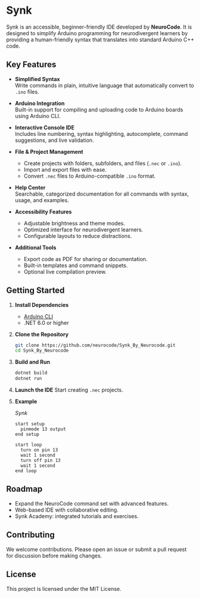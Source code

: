 # Synk

Synk is an accessible, beginner-friendly IDE developed by **NeuroCode**. It is designed to simplify Arduino programming for neurodivergent learners by providing a human-friendly syntax that translates into standard Arduino C++ code.  

## Key Features

- **Simplified Syntax**  
  Write commands in plain, intuitive language that automatically convert to `.ino` files.  

- **Arduino Integration**  
  Built-in support for compiling and uploading code to Arduino boards using Arduino CLI.  

- **Interactive Console IDE**  
  Includes line numbering, syntax highlighting, autocomplete, command suggestions, and live validation.  

- **File & Project Management**  
  - Create projects with folders, subfolders, and files (`.nec` or `.ino`).  
  - Import and export files with ease.  
  - Convert `.nec` files to Arduino-compatible `.ino` format.  

- **Help Center**  
  Searchable, categorized documentation for all commands with syntax, usage, and examples.  

- **Accessibility Features**  
  - Adjustable brightness and theme modes.  
  - Optimized interface for neurodivergent learners.  
  - Configurable layouts to reduce distractions.  

- **Additional Tools**  
  - Export code as PDF for sharing or documentation.  
  - Built-in templates and command snippets.  
  - Optional live compilation preview.  

## Getting Started

1. **Install Dependencies**  
   - [Arduino CLI](https://arduino.github.io/arduino-cli)  
   - .NET 6.0 or higher  

2. **Clone the Repository**  
   ```bash
   git clone https://github.com/neurocode/Synk_By_Neurocode.git
   cd Synk_By_Neurocode

3. **Build and Run**
   ```bash
   dotnet build
   dotnet run

4. **Launch the IDE**
   Start creating `.nec` projects.

5. **Example**

   *Synk*

    ```nec
    start setup
      pinmode 13 output
    end setup

    start loop
      turn on pin 13
      wait 1 second
      turn off pin 13
      wait 1 second
    end loop

## Roadmap

- Expand the NeuroCode command set with advanced features.  
- Web-based IDE with collaborative editing.  
- Synk Academy: integrated tutorials and exercises.  

## Contributing

We welcome contributions. Please open an issue or submit a pull request for discussion before making changes.  

## License

This project is licensed under the MIT License.  

